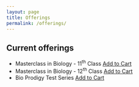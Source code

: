 ```yaml
---
layout: page
title: Offerings
permalink: /offerings/
---
```


## Current offerings

- Masterclass in Biology - 11<sup>th</sup> Class
<a class="item_add" href="javascript:;"> Add to Cart </a>
- Masterclass in Biology - 12<sup>th</sup> Class
<a class="item_add" href="javascript:;"> Add to Cart </a>
- Bio Prodigy Test Series
<a class="item_add" href="javascript:;"> Add to Cart </a>

<link rel="stylesheet" href="/styles/custom.css">
<script src="https://cdnjs.cloudflare.com/ajax/libs/simplecartjs/3.0.5/simplecart.min.js" integrity="sha512-EOuiE1YuBkhsjVlAEjRmjJbQa2phU+9s0akQHiXOp5Zs/ye429onMubcIKvSnLjeqt+ttFEkPwQFrMzJ6bg5rA==" crossorigin="anonymous" referrerpolicy="no-referrer"></script>
<script src="https://code.jquery.com/jquery-3.7.1.slim.min.js" integrity="sha256-kmHvs0B+OpCW5GVHUNjv9rOmY0IvSIRcf7zGUDTDQM8=" crossorigin="anonymous"></script>
